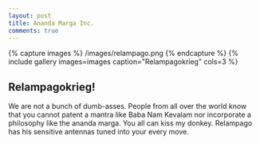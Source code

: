 ```yaml
---
layout: post
title: Ananda Marga Inc.
comments: true
---
```


{% capture images %}
	/images/relampago.png
{% endcapture %}
{% include gallery images=images caption="Relampagokrieg" cols=3 %}

## Relampagokrieg!

We are not a bunch of dumb-asses.  People from all over the world know that you cannot patent a mantra like Baba Nam Kevalam nor incorporate a philosophy like the ananda marga.  You all can kiss my donkey.  Relampago has his sensitive antennas tuned into your every move.
